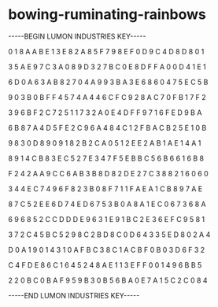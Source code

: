 # bowing-ruminating-rainbows

-----BEGIN LUMON INDUSTRIES KEY-----

0 1 8 A A B E 1 3 E 8 2 A 8 5 F 7 9 8 E F 0 D 9 C 4 D 8 D 8 0 1

3 5 A E 9 7 C 3 A 0 8 9 D 3 2 7 B C 0 E 8 D F F A 0 0 D 4 1 E 1

6 D 0 A 6 3 A B 8 2 7 0 4 A 9 9 3 B A 3 E 6 8 6 0 4 7 5 E C 5 B

9 0 3 B 0 B F F 4 5 7 4 A 4 4 6 C F C 9 2 8 A C 7 0 F B 1 7 F 2

3 9 6 B F 2 C 7 2 5 1 1 7 3 2 A 0 E 4 D F F 9 7 1 6 F E D 9 B A

6 B 8 7 A 4 D 5 F E 2 C 9 6 A 4 8 4 C 1 2 F B A C B 2 5 E 1 0 B

9 8 3 0 D 8 9 0 9 1 8 2 B 2 C A 0 5 1 2 E E 2 A B 1 A E 1 4 A 1

8 9 1 4 C B 8 3 E C 5 2 7 E 3 4 7 F 5 E B B C 5 6 B 6 6 1 6 B 8

F 2 4 2 A A 9 C C 6 A B 3 B 8 D 8 2 D E 2 7 C 3 8 8 2 1 6 0 6 0

3 4 4 E C 7 4 9 6 F 8 2 3 B 0 8 F 7 1 1 F A E A 1 C B 8 9 7 A E

8 7 C 5 2 E E 6 D 7 4 E D 6 7 5 3 B 0 A 8 A 1 E C 0 6 7 3 6 8 A

6 9 6 8 5 2 C C D D D E 9 6 3 1 E 9 1 B C 2 E 3 6 E F C 9 5 8 1

3 7 2 C 4 5 B C 5 2 9 8 C 2 B D 8 C 0 D 6 4 3 3 5 E D 8 0 2 A 4

D 0 A 1 9 0 1 4 3 1 0 A F B C 3 8 C 1 A C B F 0 B 0 3 D 6 F 3 2

C 4 F D E 8 6 C 1 6 4 5 2 4 8 A E 1 1 3 E F F 0 0 1 4 9 6 B B 5

2 2 0 B C 0 B A F 9 5 9 B 3 0 B 5 6 B A 0 E 7 A 1 5 C 2 C 0 8 4

-----END LUMON INDUSTRIES KEY-----
